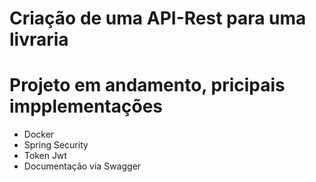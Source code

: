 # Criação de uma API-Rest para uma livraria 

# Projeto em andamento, pricipais impplementações
- Docker
- Spring Security
- Token Jwt
- Documentação via Swagger
